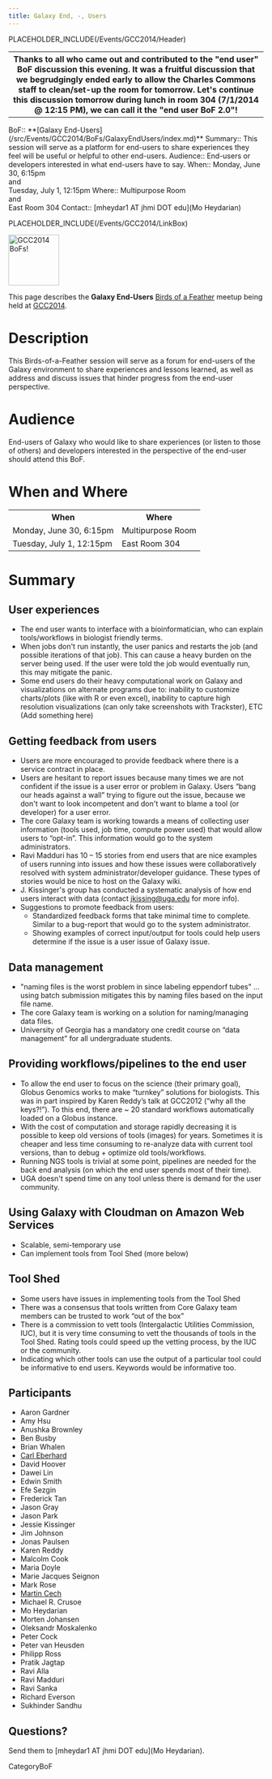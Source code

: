 ```yaml
---
title: Galaxy End, -, Users
---
```

PLACEHOLDER_INCLUDE(/Events/GCC2014/Header)

<table>
  <tr>
    <th> Thanks to all who came out and contributed to the "end user" BoF discussion this evening. It was a fruitful discussion that we begrudgingly ended early to allow the Charles Commons staff to clean/set-up the room for tomorrow. </em>Let's continue this discussion tomorrow during lunch in room 304 (7/1/2014 @ 12:15 PM), we can call it the "end user BoF 2.0"! <em> </th>
  </tr>
</table>




<div class='dictbox'>
 BoF:: **[Galaxy End-Users](/src/Events/GCC2014/BoFs/GalaxyEndUsers/index.md)**
 Summary:: This session will serve as a platform for end-users to share experiences they feel will be useful or helpful to other end-users. 
 Audience:: End-users or developers interested in what end-users have to say.
 When:: Monday, June 30, 6:15pm<br /> and <br />Tuesday, July 1, 12:15pm
 Where:: Multipurpose Room<br /> and <br /> East Room 304
 Contact:: [mheydar1 AT jhmi DOT edu](Mo Heydarian)
</div>

PLACEHOLDER_INCLUDE(/Events/GCC2014/LinkBox)

<div class='left'><a href='/Events/GCC2014/BoFs'><img src='/Images/Logos/GCC2014_BoF_LogoSquare.png' alt='GCC2014 BoFs!' width="100" /></a></div>
 
This page describes the **Galaxy End-Users** [Birds of a Feather](/src/Events/GCC2014/BoFs/index.md) meetup being held at [GCC2014](/src/Events/GCC2014/index.md).

# Description

This Birds-of-a-Feather session will serve as a forum for end-users of the Galaxy environment to share experiences and lessons learned, as well as address and discuss issues that hinder progress from the end-user perspective. 

# Audience

End-users of Galaxy who would like to share experiences (or listen to those of others) and developers interested in the perspective of the end-user should attend this BoF.

# When and Where

<table>
  <tr>
    <th> When </th>
    <th> Where </th>
  </tr>
  <tr>
    <td> Monday, June 30, 6:15pm </td>
    <td> Multipurpose Room </td>
  </tr>
  <tr>
    <td> </strong>Tuesday, July 1, 12:15pm<strong> </td>
    <td> </strong>East Room 304<strong> </td>
  </tr>
</table>


# Summary

## User experiences

* The end user wants to interface with a bioinformatician, who can explain tools/workflows in biologist friendly terms.
* When jobs don't run instantly, the user panics and restarts the job (and possible iterations of that job). This can cause a heavy burden on the server being used. If the user were told the job would eventually run, this may mitigate the panic. 
* Some end users do their heavy computational work on Galaxy and visualizations on alternate programs due to: inability to customize charts/plots (like with R or even excel), inability to capture high resolution visualizations (can only take screenshots with Trackster), ETC (Add something here)

## Getting feedback from users
* Users are more encouraged to provide feedback where there is a service contract in place.
* Users are hesitant to report issues because many times we are not confident if the issue is a user error or problem in Galaxy. Users “bang our heads against a wall” trying to figure out the issue, because we don't want to look incompetent and don't want to blame a tool (or developer) for a user error. 
* The core Galaxy team is working towards a means of collecting user information (tools used, job time, compute power used) that would allow users to “opt-in”. This information would go to the system administrators. 
* Ravi Madduri has 10 – 15 stories from end users that are nice examples of users running into issues and how these issues were collaboratively resolved with system administrator/developer guidance. These types of stories would be nice to host on the Galaxy wiki.
* J. Kissinger's group has conducted a systematic analysis of how end users interact with data (contact jkissing@uga.edu for more info).
* Suggestions to promote feedback from users: 
  * Standardized feedback forms that take minimal time to complete. Similar to a bug-report that would go to the system administrator. 
  * Showing examples of correct input/output for tools could help users determine if the issue is a user issue of Galaxy issue. 

## Data management
* "naming files is the worst problem in since labeling eppendorf tubes" … using batch submission mitigates this by naming files based on the input file name.
* The core Galaxy team is working on a solution for naming/managing data files. 
* University of Georgia has a mandatory one credit course on “data management” for all undergraduate students.


## Providing workflows/pipelines to the end user

* To allow the end user to focus on the science (their primary goal), Globus Genomics works to make “turnkey” solutions for biologists. This was in part inspired by Karen Reddy’s talk at GCC2012 (“why all the keys?!”). To this end, there are ~ 20 standard workflows automatically loaded on a Globus instance.
* With the cost of computation and storage rapidly decreasing it is possible to keep old versions of tools (images) for years. Sometimes it is cheaper and less time consuming to re-analyze data with current tool versions, than to debug + optimize old tools/workflows. 
* Running NGS tools is trivial at some point, pipelines are needed for the back end analysis (on which the end user spends most of their time). 
* UGA doesn't spend time on any tool unless there is demand for the user community. 


## Using Galaxy with Cloudman on Amazon Web Services

* Scalable, semi-temporary use
* Can implement tools from Tool Shed (more below)


## Tool Shed

* Some users have issues in implementing tools from the Tool Shed
* There was a consensus that tools written from Core Galaxy team members can be trusted to work “out of the box”
* There is a commission to vett tools (Intergalactic Utilities Commission, IUC), but it is very time consuming to vett the thousands of tools in the Tool Shed. Rating tools could speed up the vetting process, by the IUC or the community. 
* Indicating which other tools can use the output of a particular tool could be informative to end users. Keywords would be informative too.

## Participants

* Aaron Gardner
* Amy Hsu
* Anushka Brownley
* Ben Busby
* Brian Whalen
* [Carl Eberhard](/src/CarlEberhard/index.md)
* David Hoover
* Dawei Lin
* Edwin Smith
* Efe Sezgin
* Frederick Tan
* Jason Gray
* Jason Park
* Jessie Kissinger
* Jim Johnson
* Jonas Paulsen
* Karen Reddy
* Malcolm Cook
* Maria Doyle
* Marie Jacques Seignon
* Mark Rose 
* [Martin Cech](/src/Marten/index.md)
* Michael R. Crusoe
* Mo Heydarian
* Morten Johansen
* Oleksandr Moskalenko
* Peter Cock
* Peter van Heusden
* Philipp Ross
* Pratik Jagtap
* Ravi Alla
* Ravi Madduri
* Ravi Sanka
* Richard Everson
* Sukhinder Sandhu

## Questions?

Send them to [mheydar1 AT jhmi DOT edu](Mo Heydarian).

CategoryBoF

